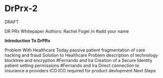 # DrPrx-2
DRAFT 


DR PRx Whitepaper
Authors:
Rachel Fogel /n
#add your name


**Introduction To DrPRx**

Problem With Healthcare Today
  passive patient
  fragmentation of care
  hacking and fraud
Solution to Healthcare Problem
  description of technology blocktree and encryption
#Fernando and Ira
Creation of a Secure Identity
   patient setting permissions
#Fernando and Ira
Direct connection to insurance a providers
ICO
 ICO required for product devlopment
Next Steps
